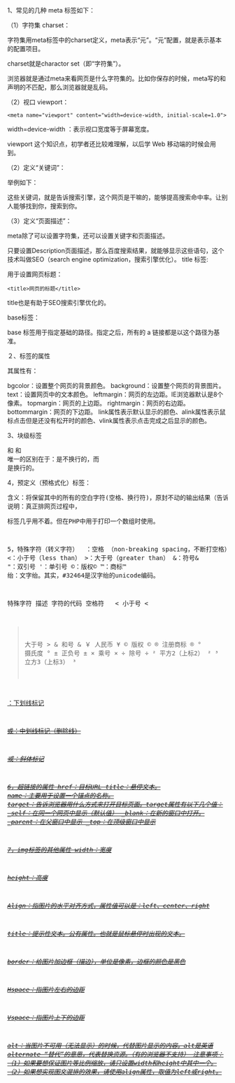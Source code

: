 1、常见的几种 meta 标签如下：

（1）字符集 charset：

<meta http-equiv="Content-Type" content="text/html;charset=UTF-8">
字符集用meta标签中的charset定义，meta表示“元”。“元”配置，就是表示基本的配置项目。

charset就是charactor set（即“字符集”）。

浏览器就是通过meta来看网页是什么字符集的。比如你保存的时候，meta写的和声明的不匹配，那么浏览器就是乱码。

（2）视口 viewport：

    <meta name="viewport" content="width=device-width, initial-scale=1.0">
width=device-width ：表示视口宽度等于屏幕宽度。

viewport 这个知识点，初学者还比较难理解，以后学 Web 移动端的时候会用到。

（2）定义“关键词”：

举例如下：

<meta name="Keywords" content="网易,邮箱,游戏,新闻,体育,娱乐,女性,亚运,论坛,短信" />
这些关键词，就是告诉搜索引擎，这个网页是干嘛的，能够提高搜索命中率。让别人能够找到你，搜索到你。

（3）定义“页面描述”：

meta除了可以设置字符集，还可以设置关键字和页面描述。

只要设置Description页面描述，那么百度搜索结果，就能够显示这些语句，这个技术叫做SEO（search engine optimization，搜索引擎优化）。
title 标签:

用于设置网页标题：

	<title>网页的标题</title>
title也是有助于SEO搜索引擎优化的。

base标签：

<base href="/">
base 标签用于指定基础的路径。指定之后，所有的 a 链接都是以这个路径为基准。

２、<body>标签的属性
    
其属性有：

bgcolor：设置整个网页的背景颜色。
background：设置整个网页的背景图片。
text：设置网页中的文本颜色。
leftmargin：网页的左边距。IE浏览器默认是8个像素。
topmargin：网页的上边距。
rightmargin：网页的右边距。
bottommargin：网页的下边距。
link属性表示默认显示的颜色、alink属性表示鼠标点击但是还没有松开时的颜色、vlink属性表示点击完成之后显示的颜色。

3、块级标签 <div>和<span>
<span>和<div>唯一的区别在于：<span>是不换行的，而<div>是换行的。
 
4，预定义（预格式化）标签：<pre>
含义：将保留其中的所有的空白字符(空格、换行符)，原封不动的输出结果（告诉浏览器不要忽略空格和空行） 说明：真正排网页过程中，<pre>标签几乎用不着。但在PHP中用于打印一个数组时使用。

5，特殊字符（转义字符）
&nbsp;：空格 （non-breaking spacing，不断打空格）
&lt;：小于号（less than）
&gt;：大于号（greater than）
&amp;：符号&
&quot;：双引号
&apos;：单引号
&copy;：版权©
&trade;：商标™
&#32464;：文字绐。其实，#32464是汉字绐的unicode编码。

特殊字符	描述	字符的代码
空格符	&nbsp;
<	小于号	&lt;
> 	大于号	&gt;
&	和号	&amp;
￥	人民币	&yen;
©	版权	&copy;
®	注册商标	&reg;
°	摄氏度	&deg;
±	正负号	&plusmn;
×	乘号	&times;
÷	除号	&divide;
²	平方2（上标2）	&sup2;
³	立方3（上标3）	&sup3;

<u>：下划线标记

<s>或<del>：中划线标记（删除线）

<i>或<em>：斜体标记

6，超链接的属性
href：目标URL
title：悬停文本。
name：主要用于设置一个锚点的名称。
target：告诉浏览器用什么方式来打开目标页面。target属性有以下几个值：
_self：在同一个网页中显示（默认值）
_blank：在新的窗口中打开。
_parent：在父窗口中显示
_top：在顶级窗口中显示

7，img标签的其他属性
width：宽度

height：高度

Align：指图片的水平对齐方式，属性值可以是：left、center、right

title：提示性文本。公有属性。也就是鼠标悬停时出现的文本。

border：给图片加边框（描边），单位是像素，边框的颜色是黑色

Hspace：指图片左右的边距

Vspace：指图片上下的边距

alt：当图片不可用（无法显示）的时候，代替图片显示的内容。alt是英语 alternate “替代”的意思，代表替换资源。（有的浏览器不支持）
注意事项： （1）如果要想保证图片等比例缩放，请只设置width和height中其中一个。 （2）如果想实现图文混排的效果，请使用align属性，取值为left或right。
